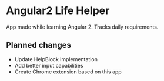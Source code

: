# Angular2 Life Helper

App made while learning Angular 2.
Tracks daily requirements.

## Planned changes
* Update HelpBlock implementation
* Add better input capabilities
* Create Chrome extension based on this app

